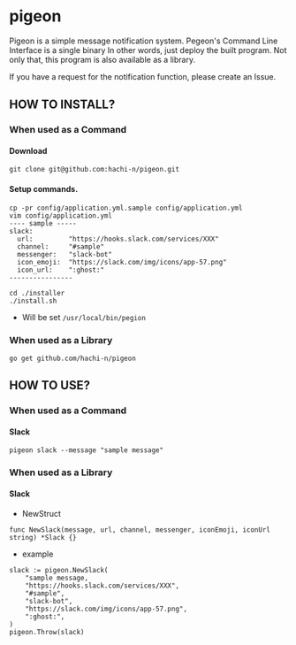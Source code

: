 # pigeon
Pigeon is a simple message notification system.
Pegeon's Command Line Interface is a single binary
In other words, just deploy the built program.
Not only that, this program is also available as a library.

If you have a request for the notification function, please create an Issue.

## HOW TO INSTALL?
### When used as a Command
#### Download
``` 
git clone git@github.com:hachi-n/pigeon.git
``` 
#### Setup commands.
```
cp -pr config/application.yml.sample config/application.yml
vim config/application.yml
---- sample -----
slack:
  url:         "https://hooks.slack.com/services/XXX"
  channel:     "#sample"
  messenger:   "slack-bot"
  icon_emoji:  "https://slack.com/img/icons/app-57.png"
  icon_url:    ":ghost:"
----------------

cd ./installer
./install.sh
```

* Will be set `/usr/local/bin/pegion`

### When used as a Library
```
go get github.com/hachi-n/pigeon
```

## HOW TO USE?
### When used as a Command
#### Slack
```
pigeon slack --message "sample message"
```

### When used as a Library
#### Slack
* NewStruct
```
func NewSlack(message, url, channel, messenger, iconEmoji, iconUrl string) *Slack {}
```

* example
```
slack := pigeon.NewSlack(
	"sample message,
	"https://hooks.slack.com/services/XXX",
	"#sample",
	"slack-bot",
	"https://slack.com/img/icons/app-57.png",
	":ghost:",
)
pigeon.Throw(slack)
```
